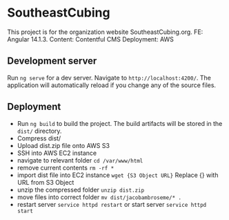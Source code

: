 # SoutheastCubing

This project is for the organization website SoutheastCubing.org.
FE: Angular 14.1.3.
Content: Contentful CMS
Deployment: AWS

## Development server

Run `ng serve` for a dev server. Navigate to `http://localhost:4200/`. The application will automatically reload if you change any of the source files.

## Deployment

- Run `ng build` to build the project. The build artifacts will be stored in the `dist/` directory.
- Compress dist/
- Upload dist.zip file onto AWS S3
- SSH into AWS EC2 instance
- navigate to relevant folder `cd /var/www/html`
- remove current contents `rm -rf *`
- import dist file into EC2 instance `wget {S3 Object URL}` Replace {} with URL from S3 Object
- unzip the compressed folder `unzip dist.zip`
- move files into correct folder `mv dist/jacobambroseme/* .`
- restart server `service httpd restart` or start server `service httpd start`
